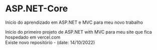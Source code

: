 # ASP.NET-Core

Inicio do aprendizado em ASP.NET e MVC para meu novo trabalho 

Inicio do primeiro projeto de ASP.NET with MVC para meu site que fica hospedado em vercel.com <br>
Existe novo repositório - (date: 14/10/2022)

<!-- Luiz Gustavo Zanoni -->
<!-- Date: 05/10/2022 -->
